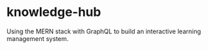 # knowledge-hub
Using the MERN stack with GraphQL to build an interactive learning management system. 
